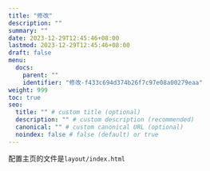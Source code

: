 ```yaml
---
title: "修改"
description: ""
summary: ""
date: 2023-12-29T12:45:46+08:00
lastmod: 2023-12-29T12:45:46+08:00
draft: false
menu:
  docs:
    parent: ""
    identifier: "修改-f433c694d374b26f7c97e08a00279eaa"
weight: 999
toc: true
seo:
  title: "" # custom title (optional)
  description: "" # custom description (recommended)
  canonical: "" # custom canonical URL (optional)
  noindex: false # false (default) or true
---
```


配置主页的文件是`layout/index.html`
